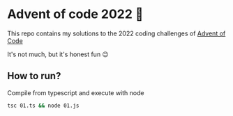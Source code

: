 # Advent of code 2022 🎄

This repo contains my solutions to the 2022 coding challenges of [Advent of Code](https://adventofcode.com)

It's not much, but it's honest fun 😉

## How to run?

Compile from typescript and execute with node

```bash
tsc 01.ts && node 01.js
```